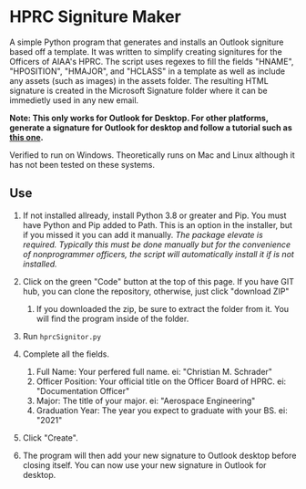 # HPRC Signiture Maker
A simple Python program that generates and installs an Outlook signiture based off a template.  It was written to simplify creating signitures for the Officers of AIAA's HPRC.  The script uses regexes to fill the fields "HNAME", "HPOSITION", "HMAJOR", and "HCLASS" in a template as well as include any assets (such as images) in the assets folder.  The resulting HTML signature is created in the Microsoft Signature folder where it can be immedietly used in any new email.

__Note: This only works for Outlook for Desktop.  For other platforms, generate a signature for Outlook for desktop and follow a tutorial such as [this one](https://blog.gimm.io/add-email-signature-outlook-app-ios/).__

Verified to run on Windows.  Theoretically runs on Mac and Linux although it has not been tested on these systems. 

## Use
1. If not installed allready, install Python 3.8 or greater and Pip.  You must have Python and Pip added to Path.  This is an option in the installer, but if you missed it you can add it manually.  _The package elevate is required.  Typically this must be done manually but for the convenience of nonprogrammer officers, the script will automatically install it if is not installed._

1. Click on the green "Code" button at the top of this page.  If you have GIT hub, you can clone the repository, otherwise, just click "download ZIP"
   1. If you downloaded the zip, be sure to extract the folder from it.  You will find the program inside of the folder.

1. Run ```hprcSignitor.py```

1. Complete all the fields.
   1. Full Name: Your perfered full name.  ei: "Christian M. Schrader"
   1. Officer Position: Your official title on the Officer Board of HPRC.  ei: "Documentation Officer"
   1. Major: The title of your major.  ei: "Aerospace Engineering"
   1. Graduation Year: The year you expect to graduate with your BS.  ei: "2021"

1. Click "Create".

1. The program will then add your new signature to Outlook desktop before closing itself.  You can now use your new signature in Outlook for desktop.
